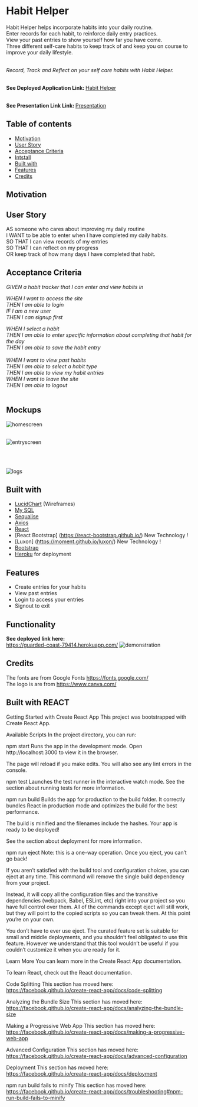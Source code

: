 # Habit Helper

Habit Helper helps incorporate habits into your daily routine. <br>
Enter records for each habit, to reinforce daily entry practices.<br>
View your past entries to show yourself how far you have come.<br>
Three different self-care habits to keep track of and keep you on course to improve your daily lifestyle.<br>

<i><br>Record, Track and Reflect on your self care habits with Habit Helper.<br></i>




<br> <b>See Deployed Application Link: </b>
<a href="https://guarded-coast-79414.herokuapp.com/"> Habit Helper </a>


<br> <b>See Presentation Link Link: </b>
<a href="https://docs.google.com/presentation/d/1m-DQjhGJ-E9oUHEdbMV8qL_OZNwpcMuQWcMYmkLAGGs/edit?usp=sharing"> Presentation </a>



## Table of contents
  - [Motivation](#motivation)
  - [User Story](#userstory)
  - [Acceptance Criteria](#acceptancecriteria)
  - [Intstall](#install)
  - [Built with](#built-with)
  - [Features](#features)
  - [Credits](#credits)

## Motivation


## User Story
AS someone who cares about improving my daily routine <br>
I WANT to be able to enter when I have completed my daily habits. <br>
SO THAT I can view records of my entries <br>
SO THAT I can reflect on my progress <br>
OR keep track of how many days I have completed that habit.


## Acceptance Criteria
<i>GIVEN a habit tracker that I can enter and view habits in <br>
  
WHEN I want to access the site<br>
THEN I am able to login <br>
IF I am a new user <br>
THEN I can signup first <br>

WHEN I select a habit<br>
THEN I am able to enter specific information about completing that habit for the day<br>
THEN I am able to save the habit entry<br>
<br>
WHEN I want to view past habits<br>
THEN I am able to select a habit type<br>
THEN I am able to view my habit entries <br>
WHEN I want to leave the site<br>
THEN I am able to logout <br>
</i>
<br>


## Mockups
![homescreen](https://user-images.githubusercontent.com/74234842/118614539-38114280-b803-11eb-8cdd-75978907d495.png)
<br> 
<br>

![entryscreen](https://user-images.githubusercontent.com/74234842/118614578-419aaa80-b803-11eb-9a67-4bcccd8fcc26.png)

<br>
<br>

![logs](https://user-images.githubusercontent.com/74234842/118614618-4d866c80-b803-11eb-9a4e-7c46b4cff8d2.png)
<br>

## Built with
- [LucidChart](https://www.adobe.com/au/products/xd.html) (Wireframes)
- [My SQL](https://www.mysql.com/) 
- [Sequalise](https://sequelize.org/) 
- [Axios](https://www.npmjs.com/package/axios) 
- [React](https://reactjs.org/)
- [React Bootstrap] (https://react-bootstrap.github.io/) New Technology !
- [Luxon] (https://moment.github.io/luxon/) New Technology !
- [Bootstrap](https://getbootstrap.com/)
- [Heroku](https://www.heroku.com/) for deployment

## Features
- Create entries for your habits
- View past entries
- Login to access your entries
- Signout to exit



## Functionality 
<b>See deployed link here:</b><br> https://guarded-coast-79414.herokuapp.com/
![demonstration]()




## Credits
The fonts are from Google Fonts https://fonts.google.com/ <br>
The logo is are from https://www.canva.com/



## Built with REACT
Getting Started with Create React App This project was bootstrapped with Create React App.

Available Scripts In the project directory, you can run:

npm start Runs the app in the development mode. Open http://localhost:3000 to view it in the browser.

The page will reload if you make edits. You will also see any lint errors in the console.

npm test Launches the test runner in the interactive watch mode. See the section about running tests for more information.

npm run build Builds the app for production to the build folder. It correctly bundles React in production mode and optimizes the build for the best performance.

The build is minified and the filenames include the hashes. Your app is ready to be deployed!

See the section about deployment for more information.

npm run eject Note: this is a one-way operation. Once you eject, you can’t go back!

If you aren’t satisfied with the build tool and configuration choices, you can eject at any time. This command will remove the single build dependency from your project.

Instead, it will copy all the configuration files and the transitive dependencies (webpack, Babel, ESLint, etc) right into your project so you have full control over them. All of the commands except eject will still work, but they will point to the copied scripts so you can tweak them. At this point you’re on your own.

You don’t have to ever use eject. The curated feature set is suitable for small and middle deployments, and you shouldn’t feel obligated to use this feature. However we understand that this tool wouldn’t be useful if you couldn’t customize it when you are ready for it.

Learn More You can learn more in the Create React App documentation.

To learn React, check out the React documentation.

Code Splitting This section has moved here: https://facebook.github.io/create-react-app/docs/code-splitting

Analyzing the Bundle Size This section has moved here: https://facebook.github.io/create-react-app/docs/analyzing-the-bundle-size

Making a Progressive Web App This section has moved here: https://facebook.github.io/create-react-app/docs/making-a-progressive-web-app

Advanced Configuration This section has moved here: https://facebook.github.io/create-react-app/docs/advanced-configuration

Deployment This section has moved here: https://facebook.github.io/create-react-app/docs/deployment

npm run build fails to minify This section has moved here: https://facebook.github.io/create-react-app/docs/troubleshooting#npm-run-build-fails-to-minify
